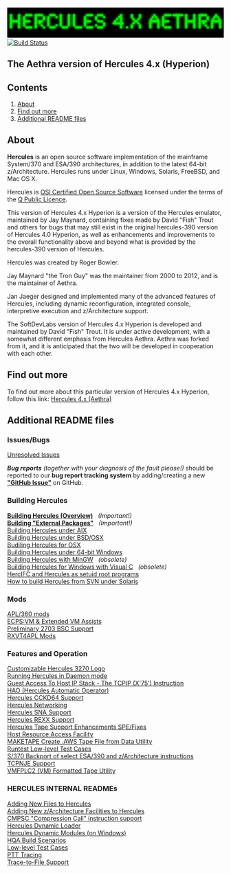 ![Hercules Aethra](./readme/images/image_header_herculesaethra.png)  
[![Build Status](https://travis-ci.org/Hercules-Aethra/aethra.svg?branch=master)](https://travis-ci.org/Hercules-Aethra/aethra)

## The Aethra version of Hercules 4.x (Hyperion)

## Contents

1. [About](#About)
2. [Find out more](#Find-out-more)
3. [Additional README files](#Additional-README-files)

## About

**Hercules** is an open source software implementation of the mainframe System/370 and ESA/390 architectures, in addition to the latest 64-bit z/Architecture. Hercules runs under Linux, Windows, Solaris, FreeBSD, and Mac OS X.

Hercules is [OSI Certified Open Source Software](http://www.opensource.org/) licensed under the terms of the [Q Public Licence](http://sdl-hercules-390.github.io/html/herclic.html).

This version of Hercules 4.x Hyperion is a version of the Hercules emulator, maintained by Jay Maynard, containing fixes made by David "Fish" Trout and others for bugs that may still exist in the original hercules-390 version of Hercules 4.0 Hyperion, as well as enhancements and improvements to the overall functionality above and beyond what is provided by the hercules-390 version of Hercules.

Hercules was created by Roger Bowler.

Jay Maynard "the Tron Guy" was the maintainer from 2000 to 2012, and is the maintainer of Aethra.

Jan Jaeger designed and implemented many of the advanced features of Hercules, including dynamic reconfiguration, integrated console, interpretive execution and z/Architecture support.

The SoftDevLabs version of Hercules 4.x Hyperion is developed and maintained by David "Fish" Trout. It is under active development, with a somewhat different emphasis from Hercules Aethra. Aethra was forked from it, and it is anticipated that the two will be developed in cooperation with each other.

## Find out more

To find out more about this particular version of Hercules 4.x Hyperion, follow this link: [Hercules 4.x (Aethra)](http://hercules-aethra.github.io/html/)

## Additional README files

### Issues/Bugs

[Unresolved Issues](readme/README.ISSUES.md)  

_**Bug reports** (together with your diagnosis of the fault please!)_ should be reported
to our **bug report tracking system** by adding/creating a new
[**"GitHub Issue"**](https://github.com/Hercules-Aethra/aethra/issues) on GitHub.

### Building Hercules

[**Building Hercules (Overview)**](http://hercules-aethra.github.io/html/hercinst.html#install) &nbsp; _(Important!)_  
[**Building "External Packages"**](readme/README.EXTPKG.md) &nbsp; _(Important!)_  
[Building Hercules under AIX](readme/README.AIX.md)  
[Building Hercules under BSD/OSX](readme/README.BSD.md)  
[Budiling Hercules for OSX](readme/README.OSX.md)  
[Building Hercules under 64-bit Windows](readme/README.WIN64.md)  
[Building Hercules with MinGW](readme/README.MINGW.md) &nbsp; _(obsolete)_  
[Building Hercules for Windows with Visual C](readme/README.MSVC.md) &nbsp; _(obsolete)_  
[HercIFC and Hercules as setuid root programs](readme/README.SETUID.md)  
[How to build Hercules from SVN under Solaris](readme/README.SUN.md)  

### Mods

[APL/360 mods](readme/README.APL360.md)  
[ECPS:VM & Extended VM Assists](readme/README.ECPSVM.md)  
[Preliminary 2703 BSC Support](readme/README.COMMADPT.md)  
[RXVT4APL Mods](readme/README.RXVT4APL.md)  

### Features and Operation

[Customizable Hercules 3270 Logo](readme/README.HERCLOGO.md)  
[Running Hercules in Daemon mode](readme/README.DAEMON.md)  
[Guest Access To Host IP Stack - The TCPIP (X'75') Instruction](readme/README.TCPIP.md)  
[HAO (Hercules Automatic Operator)](readme/README.HAO.md)  
[Hercules CCKD64 Support](readme/README.CCKD64.md)  
[Hercules Networking](readme/README.NETWORKING.md)  
[Hercules SNA Support](readme/README.SNA.md)  
[Hercules REXX Support](readme/README.REXX.md)  
[Hercules Tape Support Enhancements SPE/Fixes](readme/README.TAPE.md)  
[Host Resource Access Facility](readme/README.HRAF.md)  
[MAKETAPE Create .AWS Tape File from Data Utility](readme/README.MAKETAPE.md)  
[Runtest Low-level Test Cases](tests/README.md)  
[S/370 Backport of select ESA/390 and z/Architecture instructions](readme/README.S37X.md)  
[TCPNJE Support](readme/README.TCPNJE.md)  
[VMFPLC2 (VM) Formatted Tape Utility](readme/README.VMFPLC2.md)  

### HERCULES INTERNAL READMEs

[Adding New Files to Hercules](readme/README.ADDING.md)  
[Adding New z/Architecture Facilities to Hercules](readme/README.FACILITIES.md)  
[CMPSC "Compression Call" instruction support](readme/README.CMPSC.md)  
[Hercules Dynamic Loader](readme/README.HDL.md)  
[Hercules Dynamic Modules (on Windows)](readme/README.DYNMOD.md)  
[HQA Build Scenarios](readme/README.HQA.md)  
[Low-level Test Cases](tests/README.md)  
[PTT Tracing](readme/README.PTT.md)  
[Trace-to-File Support](readme/README.TRACEFILE.md)  
